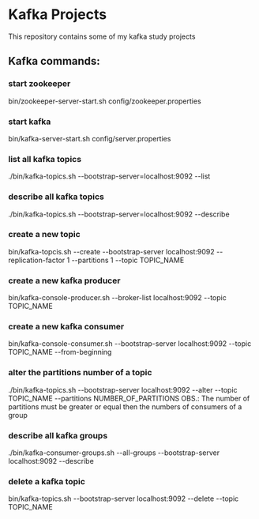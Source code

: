 # Kafka Projects

This repository contains some of my kafka study projects

## Kafka commands:

### start zookeeper
bin/zookeeper-server-start.sh config/zookeeper.properties

### start kafka
bin/kafka-server-start.sh config/server.properties

### list all kafka topics
./bin/kafka-topics.sh --bootstrap-server=localhost:9092 --list

### describe all kafka topics
./bin/kafka-topics.sh --bootstrap-server=localhost:9092 --describe

### create a new topic
bin/kafka-topcis.sh --create --bootstrap-server localhost:9092 --replication-factor 1 --partitions 1 --topic TOPIC_NAME

### create a new kafka producer
bin/kafka-console-producer.sh --broker-list localhost:9092 --topic TOPIC_NAME

### create a new kafka consumer
bin/kafka-console-consumer.sh --bootstrap-server localhost:9092 --topic TOPIC_NAME --from-beginning

### alter the partitions number of a topic
./bin/kafka-topics.sh --bootstrap-server localhost:9092 --alter --topic TOPIC_NAME --partitions NUMBER_OF_PARTITIONS
OBS.: The number of partitions must be greater or equal then the numbers of consumers of a group

### describe all kafka groups
./bin/kafka-consumer-groups.sh --all-groups --bootstrap-server localhost:9092 --describe

### delete a kafka topic
bin/kafka-topics.sh --bootstrap-server localhost:9092 --delete --topic TOPIC_NAME